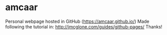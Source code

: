 # amcaar
Personal webpage hosted in GitHub (https://amcaar.github.io/) 
Made following the tutorial in: http://jmcglone.com/guides/github-pages/
Thanks!
